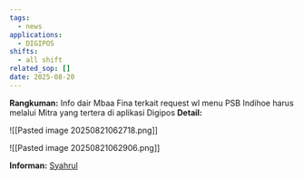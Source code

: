 ```yaml
---
tags:
  - news
applications:
  - DIGIPOS
shifts:
  - all shift
related_sop: []
date: 2025-08-20
---
```

**Rangkuman:** Info dair Mbaa Fina terkait request wl menu PSB Indihoe harus melalui Mitra yang tertera di aplikasi Digipos 
**Detail:** 

![[Pasted image 20250821062718.png]]

![[Pasted image 20250821062906.png]]

**Informan:** [Syahrul](https://t.me/c/1939877340/39957/91101)